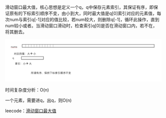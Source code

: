 滑动窗口最大值，核心思想是定义一个q，q中保存元素索引，其保证有序，即保证原有的下标索引顺序不变，由小到大，同时最大值是q[0]索引对应的元素值，每次num与索引q[-1]对应的值比较，若num较大，则删除q[-1]，循环此操作，直到num较小或者。当滑动窗口滑动时，检查索引q[0]是否在滑动窗口内，若不在，将其删去。

![image](https://github.com/jyGuan/leetcode/raw/main/Sliding%20Window%20Maximum/pic/slidingWindowMaximum.png)

时间复杂度分析：O(n)

一个元素，需要进q，出q，则O(n)



leecode：[滑动窗口最大值](https://leetcode-cn.com/problems/hua-dong-chuang-kou-de-zui-da-zhi-lcof/)

